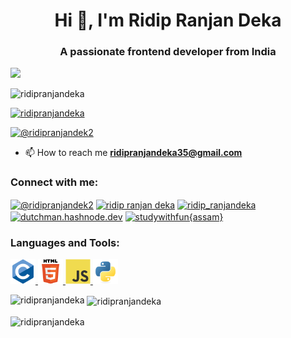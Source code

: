 <h1 align="center">Hi 👋, I'm Ridip Ranjan Deka</h1>
<h3 align="center">A passionate frontend developer from India</h3>
<img src="https://media.tenor.com/_DOBjnGspYAAAAAM/code-coding.gif">
<p align= "left">
   

<p align="left"> <img src="https://komarev.com/ghpvc/?username=ridipranjandeka&label=Profile%20views&color=0e75b6&style=flat" alt="ridipranjandeka" /> </p>

<p align="left"> <a href="https://github.com/ryo-ma/github-profile-trophy"><img src="https://github-profile-trophy.vercel.app/?username=ridipranjandeka" alt="ridipranjandeka" /></a> </p>

<p align="left"> <a href="https://twitter.com/@ridipranjandek2" target="blank"><img src="https://img.shields.io/twitter/follow/@ridipranjandek2?logo=twitter&style=for-the-badge" alt="@ridipranjandek2" /></a> </p>



- 📫 How to reach me **ridipranjandeka35@gmail.com**

<h3 align="left">Connect with me:</h3>
<p align="left">
<a href="https://twitter.com/@ridipranjandek2" target="blank"><img align="center" src="https://raw.githubusercontent.com/rahuldkjain/github-profile-readme-generator/master/src/images/icons/Social/twitter.svg" alt="@ridipranjandek2" height="30" width="40" /></a>
<a href="https://linkedin.com/in/ridip ranjan deka" target="blank"><img align="center" src="https://raw.githubusercontent.com/rahuldkjain/github-profile-readme-generator/master/src/images/icons/Social/linked-in-alt.svg" alt="ridip ranjan deka" height="30" width="40" /></a>
<a href="https://instagram.com/ridip_ranjandeka" target="blank"><img align="center" src="https://raw.githubusercontent.com/rahuldkjain/github-profile-readme-generator/master/src/images/icons/Social/instagram.svg" alt="ridip_ranjandeka" height="30" width="40" /></a>
<a href="https://hashnode.com/dutchman.hashnode.dev" target="blank"><img align="center" src="https://raw.githubusercontent.com/rahuldkjain/github-profile-readme-generator/master/src/images/icons/Social/hashnode.svg" alt="dutchman.hashnode.dev" height="30" width="40" /></a>
<a href="https://www.youtube.com/c/studywithfun{assam}" target="blank"><img align="center" src="https://raw.githubusercontent.com/rahuldkjain/github-profile-readme-generator/master/src/images/icons/Social/youtube.svg" alt="studywithfun{assam}" height="30" width="40" /></a>
</p>

<h3 align="left">Languages and Tools:</h3>
<p align="left"> <a href="https://www.cprogramming.com/" target="_blank" rel="noreferrer"> <img src="https://raw.githubusercontent.com/devicons/devicon/master/icons/c/c-original.svg" alt="c" width="40" height="40"/> </a> <a href="https://www.w3.org/html/" target="_blank" rel="noreferrer"> <img src="https://raw.githubusercontent.com/devicons/devicon/master/icons/html5/html5-original-wordmark.svg" alt="html5" width="40" height="40"/> </a> <a href="https://developer.mozilla.org/en-US/docs/Web/JavaScript" target="_blank" rel="noreferrer"> <img src="https://raw.githubusercontent.com/devicons/devicon/master/icons/javascript/javascript-original.svg" alt="javascript" width="40" height="40"/> </a> <a href="https://www.python.org" target="_blank" rel="noreferrer"> <img src="https://raw.githubusercontent.com/devicons/devicon/master/icons/python/python-original.svg" alt="python" width="40" height="40"/> </a> </p>

<p><img align="left" src="https://github-readme-stats.vercel.app/api/top-langs?username=ridipranjandeka&show_icons=true&locale=en&layout=compact" alt="ridipranjandeka" /></p>

<p>&nbsp;<img align="center" src="https://github-readme-stats.vercel.app/api?username=ridipranjandeka&show_icons=true&locale=en" alt="ridipranjandeka" /></p>

<p><img align="center" src="https://github-readme-streak-stats.herokuapp.com/?user=ridipranjandeka&" alt="ridipranjandeka" /></p>
